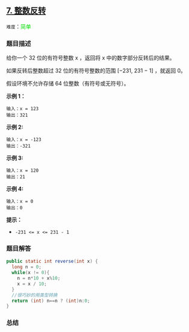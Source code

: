 ## [7. 整数反转](https://leetcode-cn.com/problems/reverse-integer/)

`难度`：<font color=gren>简单</font>

### 题目描述

给你一个 32 位的有符号整数 x ，返回将 x 中的数字部分反转后的结果。

如果反转后整数超过 32 位的有符号整数的范围 [−231,  231 − 1] ，就返回 0。

假设环境不允许存储 64 位整数（有符号或无符号）。

**示例 1：**

```
输入：x = 123
输出：321
```

**示例 2:**

```
输入：x = -123
输出：-321
```

**示例 3:**

```
输入：x = 120
输出：21
```

**示例 4:**

```
输入：x = 0
输出：0
```

**提示：**

- `-231 <= x <= 231 - 1`

### 题目解答

```java
public static int reverse(int x) {
  long n = 0;
  while(x != 0){
    n = n*10 + x%10;
    x = x / 10;
  }
  //很巧妙的用类型转换
  return (int) n==n ? (int)n:0;
}
```

### 总结
